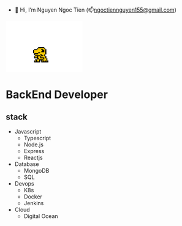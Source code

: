 - 👋 Hi, I’m Nguyen Ngoc Tien (📫ngoctiennguyen155@gmail.com)
<!-- - 👀 I’m interested in ...
- 🌱 I’m currently learning ...
- 💞️ I’m looking to collaborate on ...
- 📫 How to reach me ... -->

<!---
ngoctiennguyen155/ngoctiennguyen155 is a ✨ special ✨ repository because its `README.md` (this file) appears on your GitHub profile.
You can click the Preview link to take a look at your changes.
--->

<img src="https://github.com/ljlm0402/ljlm0402/blob/images/avatar.gif?raw=true" width="200px" alt="agumon" />

# BackEnd Developer
## stack
- Javascript
  - Typescript
  - Node.js
  - Express
  - Reactjs
- Database
  - MongoDB
  - SQL
- Devops
  - K8s
  - Docker
  - Jenkins
- Cloud
  - Digital Ocean
